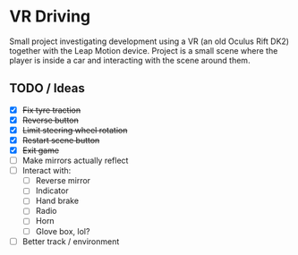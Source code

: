 # VR Driving

Small project investigating development using a VR (an old Oculus Rift DK2) together with the Leap Motion device. Project is a small scene where the player is inside a car and interacting with the scene around them.

## TODO / Ideas
  * [x] ~~Fix tyre traction~~
  * [x] ~~Reverse button~~
  * [x] ~~Limit steering wheel rotation~~
  * [x] ~~Restart scene button~~
  * [x] ~~Exit game~~
  * [ ] Make mirrors actually reflect
  * [ ] Interact with:
      * [ ] Reverse mirror
      * [ ] Indicator
      * [ ] Hand brake
      * [ ] Radio
      * [ ] Horn
      * [ ] Glove box, lol?
  * [ ] Better track / environment
